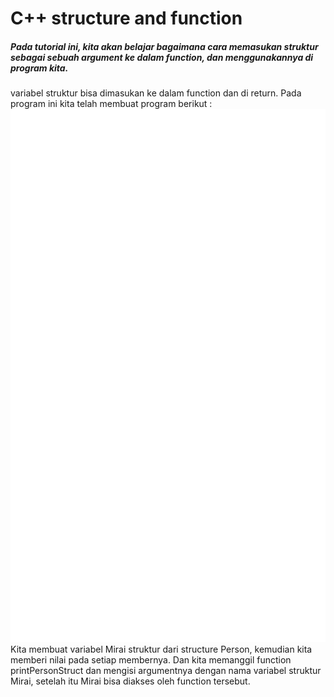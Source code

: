 # C++ structure and function
##### Pada tutorial ini, kita akan belajar bagaimana cara memasukan struktur sebagai sebuah argument ke dalam function, dan menggunakannya di program kita.
variabel struktur bisa dimasukan ke dalam function dan di return.
Pada program ini kita telah membuat program berikut :
![](./img/pass-structure-as-argument.svg)
Kita membuat variabel Mirai struktur dari structure Person, kemudian kita memberi nilai pada setiap membernya. Dan kita memanggil function printPersonStruct dan mengisi argumentnya dengan nama variabel struktur Mirai, setelah itu Mirai bisa diakses oleh function tersebut.